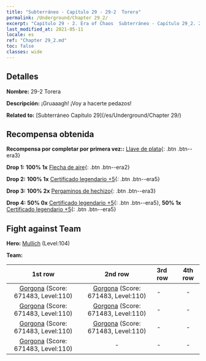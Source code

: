 ```yaml
---
title: "Subterráneo - Capítulo 29 - 29-2  Torera"
permalink: /Underground/Chapter 29_2/
excerpt: "Capítulo 29 - 2. Era of Chaos  Subterráneo - Capítulo 29_2. 29-2  Torera"
last_modified_at: 2021-05-11
locale: es
ref: "Chapter 29_2.md"
toc: false
classes: wide
---
```


## Detalles

 **Nombre:** 29-2  Torera

 **Descripción:**       ¡Gruaaagh! ¡Voy a hacerte pedazos!

 **Related to:** [Subterráneo Capítulo 29](/es/Underground/Chapter 29/)

## Recompensa obtenida

 **Recompensa por completar por primera vez::** [Llave de plata](/ItemsES/con_693/){: .btn .btn--era3}

 **Drop 1:** **100% 1x** [Flecha de aire](/ItemsES/her_449/){: .btn .btn--era2}

 **Drop 2:** **100% 1x** [Certificado legendario +5](/ItemsES/mat_102/){: .btn .btn--era5}

 **Drop 3:** **100% 2x** [Pergaminos de hechizo](/ItemsES/con_694/){: .btn .btn--era3}

 **Drop 4:** **50% 0x** [Certificado legendario +5](/ItemsES/mat_102/){: .btn .btn--era5}, **50% 1x** [Certificado legendario +5](/ItemsES/mat_102/){: .btn .btn--era5}


## Fight against Team
 **Hero:** [Mullich](/es/heroes/Mullich/) (Level:104)

 **Team:**


  | 1st row | 2nd row | 3rd row | 4th row |
  |:----:|:----:|:----|:----:|
  | [Gorgona](/es/units/Gorgon/) (Score: 671483, Level:110)  | [Gorgona](/es/units/Gorgon/) (Score: 671483, Level:110)  | - | - |
  | [Gorgona](/es/units/Gorgon/) (Score: 671483, Level:110)  | [Gorgona](/es/units/Gorgon/) (Score: 671483, Level:110)  | - | - |
  | [Gorgona](/es/units/Gorgon/) (Score: 671483, Level:110)  | [Gorgona](/es/units/Gorgon/) (Score: 671483, Level:110)  | - | - |
  | [Gorgona](/es/units/Gorgon/) (Score: 671483, Level:110)  | - | - | - |


